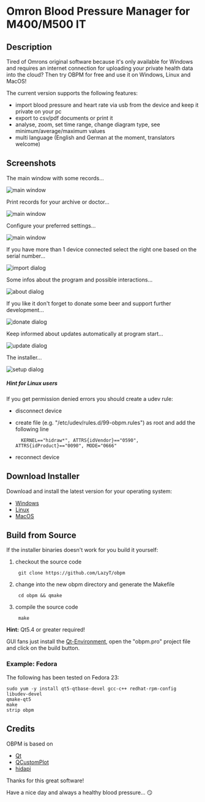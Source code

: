 # **Omron Blood Pressure Manager for M400/M500 IT**

## Description

Tired of Omrons original software because it's only available for Windows and requires an internet connection for uploading your private health data into the cloud? Then try OBPM for free and use it on Windows, Linux and MacOS!

The current version supports the following features:

* import blood pressure and heart rate via usb from the device and keep it private on your pc
* export to csv/pdf documents or print it
* analyse, zoom, set time range, change diagram type, see minimum/average/maximum values
* multi language (English and German at the moment, translators welcome)

## Screenshots

The main window with some records...

![main window](https://raw.github.com/LazyT/obpm/gh-pages/screenshots/screenshot1.png)

Print records for your archive or doctor...

![main window](https://raw.github.com/LazyT/obpm/gh-pages/screenshots/screenshot5.png)

Configure your preferred settings...

![main window](https://raw.github.com/LazyT/obpm/gh-pages/screenshots/screenshot8.png)

If you have more than 1 device connected select the right one based on the serial number...

![import dialog](https://raw.github.com/LazyT/obpm/gh-pages/screenshots/screenshot2.png)

Some infos about the program and possible interactions...

![about dialog](https://raw.github.com/LazyT/obpm/gh-pages/screenshots/screenshot3.png)

If you like it don't forget to donate some beer and support further development...

![donate dialog](https://raw.github.com/LazyT/obpm/gh-pages/screenshots/screenshot6.png)

Keep informed about updates automatically at program start...

![update dialog](https://raw.github.com/LazyT/obpm/gh-pages/screenshots/screenshot7.png)

The installer...

![setup dialog](https://raw.github.com/LazyT/obpm/gh-pages/screenshots/screenshot4.png)

##### Hint for Linux users

If you get permission denied errors you should create a udev rule:

* disconnect device
* create file (e.g. "/etc/udev/rules.d/99-obpm.rules") as root and add the following line

		KERNEL=="hidraw*", ATTRS{idVendor}=="0590", ATTRS{idProduct}=="0090", MODE="0666"

* reconnect device

## Download Installer

Download and install the latest version for your operating system:

* [Windows](https://github.com/LazyT/obpm/releases/download/1.0.3/OBPM-1.0.3-win.exe)
* [Linux](https://github.com/LazyT/obpm/releases/download/1.0.3/OBPM-1.0.3-lin.run)
* [MacOS](https://github.com/LazyT/obpm/releases/download/1.0.3/OBPM-1.0.3-mac.dmg)

## Build from Source

If the installer binaries doesn't work for you build it yourself:

1) checkout the source code

		git clone https://github.com/LazyT/obpm

2) change into the new obpm directory and generate the Makefile

		cd obpm && qmake

3) compile the source code

		make

**Hint:** Qt5.4 or greater required!

GUI fans just install the [Qt-Environment](http://www.qt.io/download-open-source), open the "obpm.pro" project file and click on the build button.

### Example: Fedora

The following has been tested on Fedora 23:

```
sudo yum -y install qt5-qtbase-devel gcc-c++ redhat-rpm-config libudev-devel
qmake-qt5
make
strip obpm
```

## Credits

OBPM is based on

* [Qt](http://www.qt.io)
* [QCustomPlot](http://www.qcustomplot.com)
* [hidapi](http://www.signal11.us/oss/hidapi)

Thanks for this great software!

Have a nice day and always a healthy blood pressure... :smirk:
